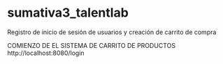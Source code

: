 # sumativa3_talentlab
Registro de inicio de sesión de usuarios  y creación de carrito de compra

COMIENZO DE EL SISTEMA DE CARRITO DE PRODUCTOS
http://localhost:8080/login
